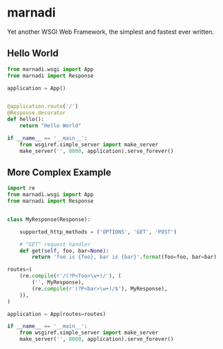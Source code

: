 marnadi
=======

Yet another WSGI Web Framework, the simplest and fastest ever written.

Hello World
-------
```python
from marnadi.wsgi import App
from marnadi import Response

application = App()


@application.route('/')
@Response.decorator
def hello():
    return "Hello World"

if __name__ == '__main__':
    from wsgiref.simple_server import make_server
    make_server('', 8000, application).serve_forever()
```

More Complex Example
-------
```python
import re
from marnadi.wsgi import App
from marnadi import Response


class MyResponse(Response):

    supported_http_methods = ('OPTIONS', 'GET', 'POST')

    # "GET" request handler
    def get(self, foo, bar=None):
        return 'foo is {foo}, bar is {bar}'.format(foo=foo, bar=bar)

routes=(
    (re.compile(r'/(?P<foo>\w+)/'), (
        ('', MyResponse),
        (re.compile(r'(?P<bar>\w+)/$'), MyResponse),
    )),
)

application = App(routes=routes)

if __name__ == '__main__':
    from wsgiref.simple_server import make_server
    make_server('', 8000, application).serve_forever()
```
